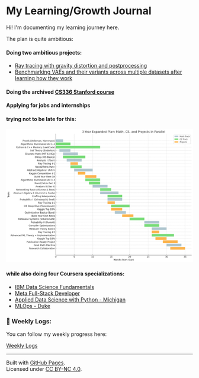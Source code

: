 # My Learning/Growth Journal

Hi! I'm documenting my learning journey here.

The plan is quite ambitious: 

#### Doing two ambitious projects:
- [Ray tracing with gravity distortion and postprocessing](https://github.com/k-tro/raytracer)
- [Benchmarking VAEs and their variants across multiple datasets after learning how they work](https://github.com/k-tro/VAE_and_beyond)

#### Doing the archived [CS336 Stanford course](https://stanford-cs336.github.io/spring2025/)

#### Applying for jobs and internships

#### trying not to be late for this:
![Rough plan](./long_term_plan.png)
#### while also doing four Coursera specializations:
- [IBM Data Science Fundamentals](https://www.coursera.org/specializations/data-science-fundamentals-python-sql)
- [Meta Full-Stack Developer](https://www.coursera.org/specializations/meta-full-stack-developer)
- [Applied Data Science with Python - Michigan](https://www.coursera.org/specializations/data-science-python)
- [MLOps - Duke](https://www.coursera.org/specializations/mlops-machine-learning-duke)

### 🔗 Weekly Logs:
You can follow my weekly progress here:

[Weekly Logs](/weekly-logs/index.md)

---

Built with [GitHub Pages](https://pages.github.com/).  
Licensed under [CC BY-NC 4.0](https://creativecommons.org/licenses/by-nc/4.0/).
